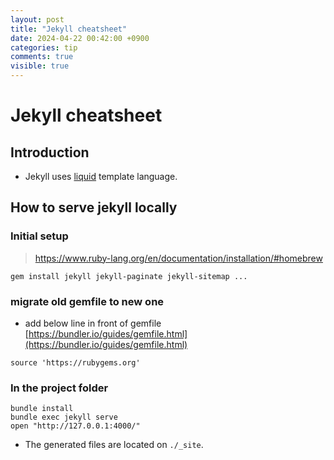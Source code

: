 ```yaml
---
layout: post
title: "Jekyll cheatsheet"
date: 2024-04-22 00:42:00 +0900
categories: tip
comments: true
visible: true
---
```

# Jekyll cheatsheet
## Introduction
- Jekyll uses [liquid](https://shopify.github.io/liquid/) template language.

## How to serve jekyll locally
### Initial setup
> https://www.ruby-lang.org/en/documentation/installation/#homebrew

```
gem install jekyll jekyll-paginate jekyll-sitemap ...
```

### migrate old gemfile to new one
* add below line in front of gemfile
    [https://bundler.io/guides/gemfile.html](https://bundler.io/guides/gemfile.html)

```
source 'https://rubygems.org'
```

### In the project folder
```
bundle install
bundle exec jekyll serve
open "http://127.0.0.1:4000/"
```
* The generated files are located on `./_site`.